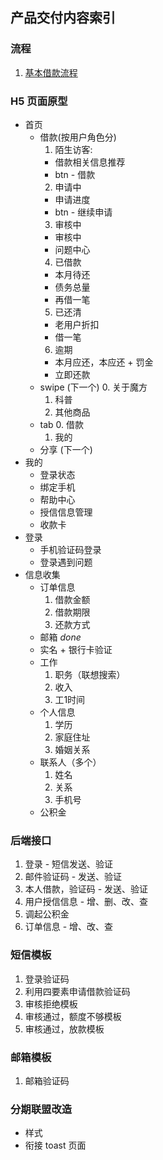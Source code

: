 ## 产品交付内容索引

### 流程
1. [基本借款流程](process-apply_loan)

### H5 页面原型
- 首页
  * 借款(按用户角色分)
    1. 陌生访客:
      * 借款相关信息推荐
      * btn - 借款
    2. 申请中
      * 申请进度
      * btn - 继续申请
    3. 审核中
      * 审核中
      * 问题中心
    4. 已借款
      * 本月待还
      * 债务总量
      * 再借一笔
    5. 已还清
      * 老用户折扣
      * 借一笔
    6. 逾期
      * 本月应还，本应还 + 罚金
      * 立即还款
  * swipe (下一个)
    0. 关于魔方
    1. 科普
    2. 其他商品
  * tab
    0. 借款
    1. 我的
  * 分享 (下一个)
- 我的
  * 登录状态
  * 绑定手机
  * 帮助中心
  * 授信信息管理
  * 收款卡
- 登录
  * 手机验证码登录
  * 登录遇到问题
- 信息收集
  * 订单信息
    1. 借款金额
    2. 借款期限
    3. 还款方式
  * 邮箱  _done_
  * 实名 + 银行卡验证
  * 工作
    1. 职务（联想搜索）
    2. 收入
    3. 工1时间
  * 个人信息
    1. 学历
    2. 家庭住址
    3. 婚姻关系
  * 联系人（多个）
    1. 姓名
    2. 关系
    3. 手机号
  * 公积金


### 后端接口
1. 登录 - 短信发送、验证
2. 邮件验证码 - 发送、验证
3. 本人借款，验证码 - 发送、验证
4. 用户授信信息 - 增、删、改、查
5. 调起公积金
6. 订单信息 - 增、改、查

### 短信模板
1. 登录验证码
2. 利用四要素申请借款验证码
3. 审核拒绝模板
4. 审核通过，额度不够模板
5. 审核通过，放款模板

### 邮箱模板
1. 邮箱验证码

### 分期联盟改造
- 样式
- 衔接 toast 页面
